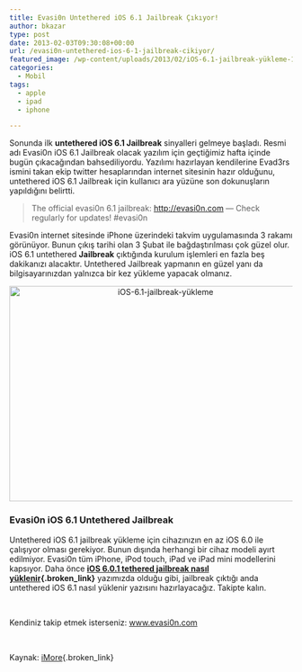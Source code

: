 ```yaml
---
title: Evasi0n Untethered iOS 6.1 Jailbreak Çıkıyor!
author: bkazar
type: post
date: 2013-02-03T09:30:08+00:00
url: /evasi0n-untethered-ios-6-1-jailbreak-cikiyor/
featured_image: /wp-content/uploads/2013/02/iOS-6.1-jailbreak-yükleme-100x100.jpg
categories:
  - Mobil
tags:
  - apple
  - ipad
  - iphone

---
```

Sonunda ilk **untethered iOS 6.1 Jailbreak** sinyalleri gelmeye başladı. Resmi adı Evasi0n iOS 6.1 Jailbreak olacak yazılım için geçtiğimiz hafta içinde bugün çıkacağından bahsediliyordu. Yazılımı hazırlayan kendilerine Evad3rs ismini takan ekip twitter hesaplarından internet sitesinin hazır olduğunu, untethered iOS 6.1 Jailbreak için kullanıcı ara yüzüne son dokunuşların yapıldığını belirtti.

> The official evasi0n 6.1 jailbreak: http://evasi0n.com &#8212; Check regularly for updates! #evasi0n

Evasi0n internet sitesinde iPhone üzerindeki takvim uygulamasında 3 rakamı görünüyor. Bunun çıkış tarihi olan 3 Şubat ile bağdaştırılması çok güzel olur. iOS 6.1 untethered **Jailbreak** çıktığında kurulum işlemleri en fazla beş dakikanızı alacaktır. Untethered Jailbreak yapmanın en güzel yanı da bilgisayarınızdan yalnızca bir kez yükleme yapacak olmanız.

<p style="text-align: center;">
  <img class="aligncenter  wp-image-11502" alt="iOS-6.1-jailbreak-yükleme" src="https://www.murekkep.org/wp-content/uploads/2013/02/iOS-6.1-jailbreak-yükleme.jpg" width="540" height="383" srcset="https://www.murekkep.org/wp-content/uploads/2013/02/iOS-6.1-jailbreak-yükleme.jpg 600w, https://www.murekkep.org/wp-content/uploads/2013/02/iOS-6.1-jailbreak-yükleme-400x283.jpg 400w, https://www.murekkep.org/wp-content/uploads/2013/02/iOS-6.1-jailbreak-yükleme-50x35.jpg 50w, https://www.murekkep.org/wp-content/uploads/2013/02/iOS-6.1-jailbreak-yükleme-125x88.jpg 125w, https://www.murekkep.org/wp-content/uploads/2013/02/iOS-6.1-jailbreak-yükleme-282x200.jpg 282w, https://www.murekkep.org/wp-content/uploads/2013/02/iOS-6.1-jailbreak-yükleme-430x305.jpg 430w" sizes="(max-width: 540px) 100vw, 540px" />
</p>

### Evasi0n iOS 6.1 Untethered Jailbreak

Untethered iOS 6.1 jailbreak yükleme için cihazınızın en az iOS 6.0 ile çalışıyor olması gerekiyor. Bunun dışında herhangi bir cihaz modeli ayırt edilmiyor. Evasi0n tüm iPhone, iPod touch, iPad ve iPad mini modellerini kapsıyor. Daha önce **[iOS 6.0.1 tethered jailbreak nasıl yüklenir][1]{.broken_link}** yazımızda olduğu gibi, jailbreak çıktığı anda untethered iOS 6.1 nasıl yüklenir yazısını hazırlayacağız. Takipte kalın.

&nbsp;

Kendiniz takip etmek isterseniz: www.evasi0n.com

&nbsp;

Kaynak: [iMore][2]{.broken_link}

 [1]: https://www.murekkep.org/iphone-ve-ipod-touh-jailbreak-ios-6-0-1-nasil-yapilir-8930
 [2]: http://www.imore.com/evasi0n-jailbreak-will-be-first-untethered-ios-61-jailbreak-all-signs-again-point-sunday